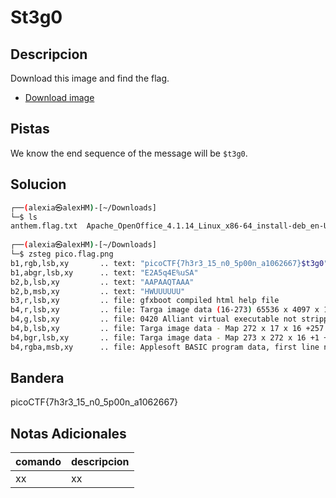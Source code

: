 # St3g0

## Descripcion
Download this image and find the flag.

-   [Download image](https://artifacts.picoctf.net/c/216/pico.flag.png)

## Pistas
We know the end sequence of the message will be `$t3g0`.

## Solucion 
```bash
┌──(alexia㉿alexHM)-[~/Downloads]
└─$ ls               
anthem.flag.txt  Apache_OpenOffice_4.1.14_Linux_x86-64_install-deb_en-US.tar.gz  drawing.flag.svg  network-dump.flag.pcap  pico.flag.png
                                                                                                                                                                                                                    
┌──(alexia㉿alexHM)-[~/Downloads]
└─$ zsteg pico.flag.png 
b1,rgb,lsb,xy       .. text: "picoCTF{7h3r3_15_n0_5p00n_a1062667}$t3g0"
b1,abgr,lsb,xy      .. text: "E2A5q4E%uSA"
b2,b,lsb,xy         .. text: "AAPAAQTAAA"
b2,b,msb,xy         .. text: "HWUUUUUU"
b3,r,lsb,xy         .. file: gfxboot compiled html help file
b4,r,lsb,xy         .. file: Targa image data (16-273) 65536 x 4097 x 1 +4352 +4369 - 1-bit alpha - right "\021\020\001\001\021\021\001\001\021\021\001"
b4,g,lsb,xy         .. file: 0420 Alliant virtual executable not stripped
b4,b,lsb,xy         .. file: Targa image data - Map 272 x 17 x 16 +257 +272 - 1-bit alpha "\020\001\021\001\021\020\020\001\020\001\020\001"
b4,bgr,lsb,xy       .. file: Targa image data - Map 273 x 272 x 16 +1 +4113 - 1-bit alpha "\020\001\001\001"
b4,rgba,msb,xy      .. file: Applesoft BASIC program data, first line number 8


```
## Bandera
picoCTF{7h3r3_15_n0_5p00n_a1062667}


## Notas Adicionales 
|comando|descripcion|
|---|---|
|xx|xx|
